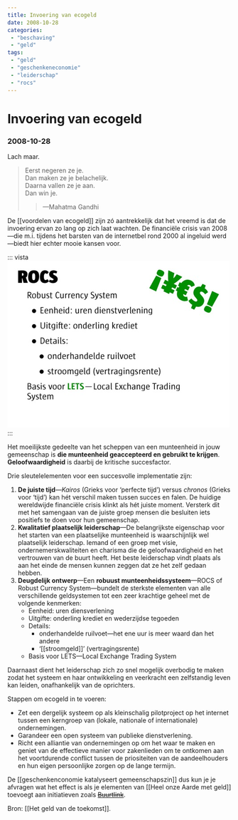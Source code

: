 ```yaml
---
title: Invoering van ecogeld
date: 2008-10-28
categories:
 - "beschaving"
 - "geld"
tags:
 - "geld"
 - "geschenkeneconomie"
 - "leiderschap"
 - "rocs"
---
```


# Invoering van ecogeld
### 2008-10-28

Lach maar.

> Eerst negeren ze je.<br/>
> Dan maken ze je belachelijk.<br/>
> Daarna vallen ze je aan.<br/>
> Dan win je.
> > —Mahatma Gandhi

De [[voordelen van ecogeld]] zijn zó aantrekkelijk dat het vreemd is dat de invoering ervan zo lang op zich laat wachten. De financiële crisis van 2008—die m.i. tijdens het barsten van de internetbel rond 2000 al ingeluid werd—biedt hier echter mooie kansen voor.

::: vista
<img src="banier-rocs.jpg">
:::

Het moeilijkste gedeelte van het scheppen van een munteenheid in jouw gemeenschap is **die munteenheid geaccepteerd en gebruikt te krijgen**. **Geloofwaardigheid** is daarbij de kritische succesfactor.

<!--more-->

Drie sleutelelementen voor een succesvolle implementatie zijn:
1. **De juiste tijd**—*Kairos* (Grieks voor ‘perfecte tijd’) versus *chronos* (Grieks voor ‘tijd’) kan hét verschil maken tussen succes en falen. De huidige wereldwijde financiële crisis klinkt als hét juiste moment. Versterk dit met het samengaan van de juiste groep mensen die besluiten iets positiefs te doen voor hun gemeenschap.
1. **Kwalitatief plaatselijk leiderschap**—De belangrijkste eigenschap voor het starten van een plaatselijke munteenheid is waarschijnlijk wel plaatselijk leiderschap. Iemand of een groep met visie, ondernemerskwaliteiten en charisma die de geloofwaardigheid en het vertrouwen van de buurt heeft. Het beste leiderschap vindt plaats als aan het einde de mensen kunnen zeggen dat ze het zelf gedaan hebben.
1. **Deugdelijk ontwerp**—Een **robuust munteenheidssysteem**—ROCS of Robust Currency System—bundelt de sterkste elementen van alle verschillende geldsystemen tot een zeer krachtige geheel met de volgende kenmerken:
    - Eenheid: uren diensverlening
    - Uitgifte: onderling krediet en wederzijdse tegoeden
    - Details:
      - onderhandelde ruilvoet—het ene uur is meer waard dan het andere
      - ‘[[stroomgeld]]’ (vertragingsrente)
    - Basis voor LETS—Local Exchange Trading System

Daarnaast dient het leiderschap zich zo snel mogelijk overbodig te maken zodat het systeem en haar ontwikkeling en veerkracht een zelfstandig leven kan leiden, onafhankelijk van de oprichters.

Stappen om ecogeld in te voeren:
- Zet een dergelijk systeem op als kleinschalig pilotproject op het internet tussen een kerngroep van (lokale, nationale of internationale) ondernemingen.
- Garandeer een open systeem van publieke dienstverlening.
- Richt een alliantie van ondernemingen op om het waar te maken en geniet van de effectieve manier voor zakenlieden om te ontkomen aan het voortdurende conflict tussen de priositeiten van de aandeelhouders en hun eigen persoonlijke zorgen op de lange termijn.

De [[geschenkenconomie katalyseert gemeenschapszin]] dus kun je je afvragen wat het effect is als je elementen van [[Heel onze Aarde met geld]] toevoegt aan initiatieven zoals ~~[Buurtlink](http://buurtlink.nl)~~.

Bron: [[Het geld van de toekomst]].